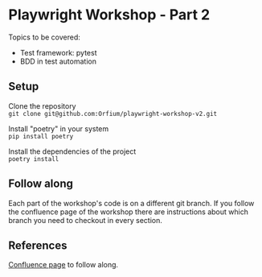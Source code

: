 # Playwright Workshop - Part 2

Topics to be covered:
- Test framework: pytest
- BDD in test automation

## Setup
Clone the repository  
`git clone git@github.com:Orfium/playwright-workshop-v2.git`

Install "poetry" in your system  
`pip install poetry`

Install the dependencies of the project  
`poetry install`

## Follow along
Each part of the workshop's code is on a different git branch. If you follow the confluence page of the workshop there are instructions about which branch you need to checkout in every section.

## References
[Confluence page](https://orfium.atlassian.net/wiki/spaces/~671243928/pages/3182395454/Playwright+Workshop+v.2) to follow along.
